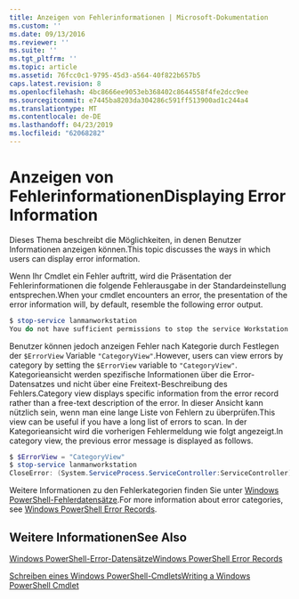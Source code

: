 ```yaml
---
title: Anzeigen von Fehlerinformationen | Microsoft-Dokumentation
ms.custom: ''
ms.date: 09/13/2016
ms.reviewer: ''
ms.suite: ''
ms.tgt_pltfrm: ''
ms.topic: article
ms.assetid: 76fcc0c1-9795-45d3-a564-40f822b657b5
caps.latest.revision: 8
ms.openlocfilehash: 4bc8666ee9053eb368402c8644558f4fe2dcc9ee
ms.sourcegitcommit: e7445ba8203da304286c591ff513900ad1c244a4
ms.translationtype: MT
ms.contentlocale: de-DE
ms.lasthandoff: 04/23/2019
ms.locfileid: "62068282"
---
```

# <a name="displaying-error-information"></a><span data-ttu-id="bab10-102">Anzeigen von Fehlerinformationen</span><span class="sxs-lookup"><span data-stu-id="bab10-102">Displaying Error Information</span></span>

<span data-ttu-id="bab10-103">Dieses Thema beschreibt die Möglichkeiten, in denen Benutzer Informationen anzeigen können.</span><span class="sxs-lookup"><span data-stu-id="bab10-103">This topic discusses the ways in which users can display error information.</span></span>

<span data-ttu-id="bab10-104">Wenn Ihr Cmdlet ein Fehler auftritt, wird die Präsentation der Fehlerinformationen die folgende Fehlerausgabe in der Standardeinstellung entsprechen.</span><span class="sxs-lookup"><span data-stu-id="bab10-104">When your cmdlet encounters an error, the presentation of the error information will, by default, resemble the following error output.</span></span>

```powershell
$ stop-service lanmanworkstation
You do not have sufficient permissions to stop the service Workstation.
```

<span data-ttu-id="bab10-105">Benutzer können jedoch anzeigen Fehler nach Kategorie durch Festlegen der `$ErrorView` Variable `"CategoryView"`.</span><span class="sxs-lookup"><span data-stu-id="bab10-105">However, users can view errors by category by setting the `$ErrorView` variable to `"CategoryView"`.</span></span> <span data-ttu-id="bab10-106">Kategorieansicht werden spezifische Informationen über die Error-Datensatzes und nicht über eine Freitext-Beschreibung des Fehlers.</span><span class="sxs-lookup"><span data-stu-id="bab10-106">Category view displays specific information from the error record rather than a free-text description of the error.</span></span> <span data-ttu-id="bab10-107">In dieser Ansicht kann nützlich sein, wenn man eine lange Liste von Fehlern zu überprüfen.</span><span class="sxs-lookup"><span data-stu-id="bab10-107">This view can be useful if you have a long list of errors to scan.</span></span> <span data-ttu-id="bab10-108">In der Kategorieansicht wird die vorherigen Fehlermeldung wie folgt angezeigt.</span><span class="sxs-lookup"><span data-stu-id="bab10-108">In category view, the previous error message is displayed as follows.</span></span>

```powershell
$ $ErrorView = "CategoryView"
$ stop-service lanmanworkstation
CloseError: (System.ServiceProcess.ServiceController:ServiceController) [stop-service], ServiceCommandException
```

<span data-ttu-id="bab10-109">Weitere Informationen zu den Fehlerkategorien finden Sie unter [Windows PowerShell-Fehlerdatensätze](./windows-powershell-error-records.md).</span><span class="sxs-lookup"><span data-stu-id="bab10-109">For more information about error categories, see [Windows PowerShell Error Records](./windows-powershell-error-records.md).</span></span>

## <a name="see-also"></a><span data-ttu-id="bab10-110">Weitere Informationen</span><span class="sxs-lookup"><span data-stu-id="bab10-110">See Also</span></span>

[<span data-ttu-id="bab10-111">Windows PowerShell-Error-Datensätze</span><span class="sxs-lookup"><span data-stu-id="bab10-111">Windows PowerShell Error Records</span></span>](./windows-powershell-error-records.md)

[<span data-ttu-id="bab10-112">Schreiben eines Windows PowerShell-Cmdlets</span><span class="sxs-lookup"><span data-stu-id="bab10-112">Writing a Windows PowerShell Cmdlet</span></span>](./writing-a-windows-powershell-cmdlet.md)
